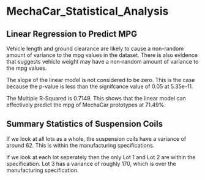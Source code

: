 # MechaCar_Statistical_Analysis

## Linear Regression to Predict MPG 

Vehicle length and ground clearance are likely to cause a non-random amount of variance to the mpg values in the dataset. There is also evidence that suggests vehicle weight may have a non-random amount of variance to the mpg values. 

The slope of the linear model is not considered to be zero. This is the case because the p-value is less than the signifcance value of 0.05 at 5.35e-11. 

The Multiple R-Squared is 0.7149. This shows that the linear model can effectively predict the mpg of MechaCar prototypes at 71.49%. 

## Summary Statistics of Suspension Coils

If we look at all lots as a whole, the suspension coils have a variance of around 62. This is within the manufacturing specifications. 

If we look at each lot seperately then the only Lot 1 and Lot 2 are within the specification. Lot 3 has a variance of roughly 170, which is over the manufacturing specification. 